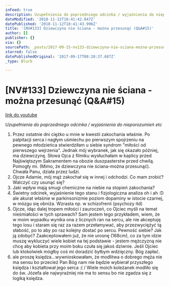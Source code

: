 ```yaml
---
inFeed: true
description: Uzupełnienia do poprzedniego odcinka / wyjaśnienia do nieporozumień etc
dateModified: '2018-11-12T18:41:42.047Z'
datePublished: '2018-11-12T18:41:43.996Z'
title: '[NV#133] Dziewczyna nie ściana - można przesunąć (Q&A#15)'
author: []
publisher: {}
via: {}
sourcePath: _posts/2017-09-15-nv133-dziewczyna-nie-sciana-mozna-przesunac-qanda15.md
starred: false
datePublishedOriginal: '2017-09-17T08:20:37.687Z'
_type: Blurb

---
```

# \[NV\#133\] Dziewczyna nie ściana - można przesunąć (Q&A\#15)
[link do youtube][0]

_Uzupełnienia do poprzedniego odcinka / wyjaśnienia do nieporozumień etc_

1. Przez ostatnie dni ciężko u mnie w kwestii zakochania właśnie. Po palpitacji serca i nagłym uśmiechu po pierwszym spojrzeniu na pewnego młodzieńca stwierdziłam u siebie syndrom "miłości od pierwszego wejrzenia". Jednak mój wybranek, jak się okazało później, ma dziewczynę. Słowa Ojca z filmiku wysłuchałam w kaplicy przed Najświętszym Sakramentem na obozie duszpasterstw przed chwilą. Pomogły mi. (Mimo, że dziewczyna nie ściana-można przesunąć). Chwała Panu, działa przez ludzi.
2. Ojcze Adamie, mój mąż zakochał się w innej i odchodzi. Co mam zrobić? Walczyć czy usunąć się?
3. Jaki wpływ mają smugi chemiczne na niebie na stopień zakochania?
4. Świetny odcinek, wyjaśnienie tego stanu i fizjologiczna analiza oh i ah :D ale akurat właśnie w parkinsonizmie poziom dopaminy w istocie czarnej, w mózgu się obniża. Wzrasta np. w schizofrenii (psychozy itd)
5. Ojcze, idąc dalej tropem miłości i zauroczeń, co Ojciec myśli na temat nieśmiałości w tych sprawach? Sam jestem tego przykładem, wiem, że w moim wypadku wynika ona z licznych ran na sercu, ale nie akceptuję tego losu i staram się raz za razem przełamywać, aby przezwyciężyć tą słabość, po to aby po raz kolejny dostać po sercu. Pewność siebie? Jak ją zdobyć? Zaakceptowałem już, że nie urosnę (168cm), co za tym idzie muszę wykluczyć wiele kobiet na tej podstawie - jestem mężczyzną nie chcę aby kobieta przy moim boku czuła się jakoś dziwnie. Jeśli Ojciec lub ktokolwiek mógłby coś mi doradzić byłbym wdzięczny. Bóg zapłać.
6. ale proszę księdza...wywnioskowałam, że modlitwa o dobrego męża nie ma sensu bo przecież Pan Bóg nam nie będzie wybierał przyszłego księdza i kształtował jego serca :( / Wiele moich koleżanek modliło się do św. Józefa ale najwyraźniej nie ma to sensu bo nie zgadza się z logiką księdza.

[0]: https://www.youtube.com/watch?v=nxvB6ihCxGQ